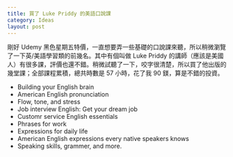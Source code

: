```yaml
---
title: 買了 Luke Priddy 的美語口說課
category: Ideas
layout: post
---
```

剛好 Udemy 黑色星期五特價，一直想要弄一些基礎的口說課來聽，所以稍微瀏覽了一下英/美語學習類的前幾名。其中有個叫做 Luke Priddy 的講師（應該是美國人）有很多課，評價也還不錯。稍微試聽了一下，咬字很清楚，所以買了他出版的幾堂課；全部課程累積，總共時數是 57 小時，花了我 90 鎂，算是不錯的投資。

- Building your English brain
- American English pronunciation
- Flow, tone, and stress
- Job interview English: Get your dream job
- Customr service English essentials
- Phrases for work
- Expressions for daily life
- American English expressions every native speakers knows
- Speaking skills, grammer, and more.